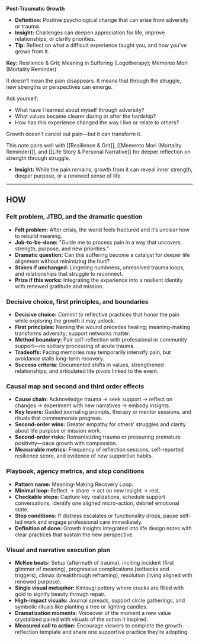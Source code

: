 **Post-Traumatic Growth**

- **Definition:** Positive psychological change that can arise from adversity or trauma.
- **Insight:** Challenges can deepen appreciation for life, improve relationships, or clarify priorities.
- **Tip:** Reflect on what a difficult experience taught you, and how you've grown from it.

**Key:** Resilience & Grit; Meaning in Suffering (Logotherapy); Memento Mori (Mortality Reminder)


It doesn’t mean the pain disappears. It means that through the struggle, new strengths or perspectives can emerge.

Ask yourself:
- What have I learned about myself through adversity?
- What values became clearer during or after the hardship?
- How has this experience changed the way I live or relate to others?

Growth doesn’t cancel out pain—but it can transform it.

This note pairs well with [[Resilience & Grit]], [[Memento Mori (Mortality Reminder)]], and [[Life Story & Personal Narrative]] for deeper reflection on strength through struggle.

- **Insight:** While the pain remains, growth from it can reveal inner strength, deeper purpose, or a renewed sense of life.
---

## HOW
### Felt problem, JTBD, and the dramatic question
- **Felt problem:** After crisis, the world feels fractured and it’s unclear how to rebuild meaning.
- **Job-to-be-done:** "Guide me to process pain in a way that uncovers strength, purpose, and new priorities."
- **Dramatic question:** Can this suffering become a catalyst for deeper life alignment without minimizing the hurt?
- **Stakes if unchanged:** Lingering numbness, unresolved trauma loops, and relationships that struggle to reconnect.
- **Prize if this works:** Integrating the experience into a resilient identity with renewed gratitude and mission.

### Decisive choice, first principles, and boundaries
- **Decisive choice:** Commit to reflective practices that honor the pain while exploring the growth it may unlock.
- **First principles:** Naming the wound precedes healing; meaning-making transforms adversity; support networks matter.
- **Method boundary:** Pair self-reflection with professional or community support—no solitary processing of acute trauma.
- **Tradeoffs:** Facing memories may temporarily intensify pain, but avoidance stalls long-term recovery.
- **Success criteria:** Documented shifts in values, strengthened relationships, and articulated life pivots linked to the event.

### Causal map and second and third order effects
- **Cause chain:** Acknowledge trauma → seek support → reflect on changes → experiment with new narratives → embody insights.
- **Key levers:** Guided journaling prompts, therapy or mentor sessions, and rituals that commemorate progress.
- **Second-order wins:** Greater empathy for others’ struggles and clarity about life purpose or mission work.
- **Second-order risks:** Romanticizing trauma or pressuring premature positivity—pace growth with compassion.
- **Measurable metrics:** Frequency of reflection sessions, self-reported resilience score, and evidence of new supportive habits.

### Playbook, agency metrics, and stop conditions
- **Pattern name:** Meaning-Making Recovery Loop.
- **Minimal loop:** Reflect → share → act on new insight → rest.
- **Checkable steps:** Capture key realizations, schedule support conversations, identify one aligned micro-action, debrief emotional state.
- **Stop conditions:** If distress escalates or functionality drops, pause self-led work and engage professional care immediately.
- **Definition of done:** Growth insights integrated into life design notes with clear practices that sustain the new perspective.

### Visual and narrative execution plan
- **McKee beats:** Setup (aftermath of trauma), inciting incident (first glimmer of meaning), progressive complications (setbacks and triggers), climax (breakthrough reframing), resolution (living aligned with renewed purpose).
- **Single visual metaphor:** Kintsugi pottery where cracks are filled with gold to signify beauty through repair.
- **High-impact visuals:** Journal spreads, support circle gatherings, and symbolic rituals like planting a tree or lighting candles.
- **Dramatization moments:** Voiceover of the moment a new value crystalized paired with visuals of the action it inspired.
- **Measured call to action:** Encourage viewers to complete the growth reflection template and share one supportive practice they’re adopting.
